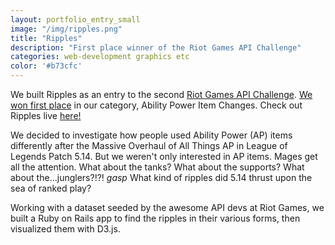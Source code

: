 ```yaml
---
layout: portfolio_entry_small
image: "/img/ripples.png"
title: "Ripples"
description: "First place winner of the Riot Games API Challenge"
categories: web-development graphics etc
color: '#b73cfc'
---
```


We built Ripples as an entry to the second [Riot Games API Challenge](https://developer.riotgames.com/discussion/announcements/show/2lxEyIcE).  [We won first place](https://developer.riotgames.com/api-challenge/august2015) in our category, Ability Power Item Changes.  Check out Ripples live [here!](http://maryschmidt.github.io/ripples/)

We decided to investigate how people used Ability Power (AP) items differently after the Massive Overhaul of All Things AP in League of Legends Patch 5.14.  But we weren't only interested in AP items.  Mages get all the attention.  What about the tanks?  What about the supports?  What about the...junglers?!?! *gasp* What kind of ripples did 5.14 thrust upon the sea of ranked play?

Working with a dataset seeded by the awesome API devs at Riot Games, we built a Ruby on Rails app to find the ripples in their various forms, then visualized them with D3.js.
